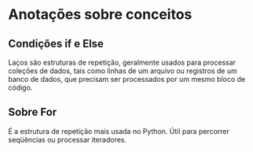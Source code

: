# Anotações sobre conceitos




## Condições if e Else

Laços são estruturas de repetição, geralmente usados para processar coleções de dados,
tais como linhas de um arquivo ou registros de um banco de dados, que precisam ser
processados por um mesmo bloco de código.

## Sobre For

É a estrutura de repetição mais usada no Python. Útil para percorrer seqüências ou
processar iteradores.